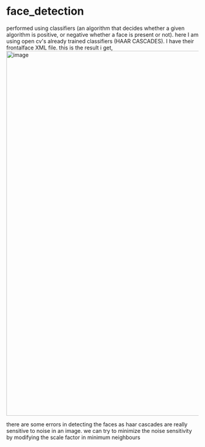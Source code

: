 # face_detection
performed using classifiers (an algorithm that decides whether a given algorithm is positive, or negative whether a face is present or not). here I am using open cv's already trained classifiers (HAAR CASCADES). I have their frontalface XML file. this is the result i get, <img width="956" alt="image" src="https://github.com/Aryann15/face_detection/assets/82017158/d82e571f-a694-4043-973c-c14c6bf2b9bf">

there are some errors in detecting the faces as haar cascades are really sensitive to noise in an image. we can try to minimize the noise sensitivity by modifying the scale factor in minimum neighbours
